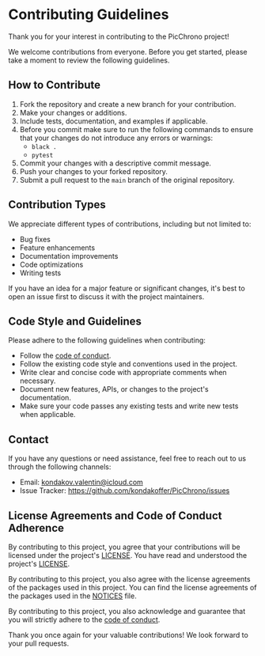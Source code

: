 # Contributing Guidelines

Thank you for your interest in contributing to the PicChrono project! 

We welcome contributions from everyone. Before you get started, please take a moment to review the following guidelines.

## How to Contribute

1. Fork the repository and create a new branch for your contribution.
2. Make your changes or additions.
3. Include tests, documentation, and examples if applicable.
4. Before you commit make sure to run the following commands to ensure that your changes do not introduce any errors or warnings:
    - `black .`
    - `pytest`
5. Commit your changes with a descriptive commit message.
6. Push your changes to your forked repository.
7. Submit a pull request to the `main` branch of the original repository.

## Contribution Types

We appreciate different types of contributions, including but not limited to:
- Bug fixes
- Feature enhancements
- Documentation improvements
- Code optimizations
- Writing tests

If you have an idea for a major feature or significant changes, it's best to open an issue first to discuss it with the project maintainers.

## Code Style and Guidelines

Please adhere to the following guidelines when contributing:

- Follow the [code of conduct](CODE_OF_CONDUCT.md).
- Follow the existing code style and conventions used in the project.
- Write clear and concise code with appropriate comments when necessary.
- Document new features, APIs, or changes to the project's documentation.
- Make sure your code passes any existing tests and write new tests when applicable.

## Contact

If you have any questions or need assistance, feel free to reach out to us through the following channels:

- Email: [kondakov.valentin@icloud.com](mailto:kondakov.valentin@icloud.com)
- Issue Tracker: https://github.com/kondakoffer/PicChrono/issues

## License Agreements and Code of Conduct Adherence

By contributing to this project, you agree that your contributions will be licensed under the project's [LICENSE](LICENSE). You have read and understood the project's [LICENSE](LICENSE).

By contributing to this project, you also agree with the license agreements of the packages used in this project. You can find the license agreements of the packages used in the [NOTICES](NOTICES.md) file.

By contributing to this project, you also acknowledge and guarantee that you will strictly adhere to the [code of conduct](CODE_OF_CONDUCT.md).

Thank you once again for your valuable contributions! We look forward to your pull requests.
